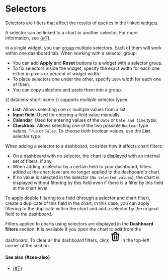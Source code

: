 # Selectors

Selectors are filters that affect the results of queries in the linked [widgets](./widget.md).


A selector can be linked to a chart or another selector. For more information, see [{#T}](./link.md).

In a single widget, you can [group](../operations/dashboard/add-selector.md) multiple selectors. Each of them will work within one dashboard tab. When working with a selector group:
* You can add **Apply** and **Reset** buttons to a widget with a selector group.
* To fix selectors inside the widget, specify the exact width for each one either in pixels or percent of widget width.
* To place selectors one under the other, specify `100%` width for each one of them.
* You can copy selectors and paste them into a group.

{{ datalens-short-name }} supports multiple selector types:

* **List**: Allows selecting one or multiple values from a list.
* **Input field**: Used for entering a field value manually.
* **Calendar**: Used for entering values of the `Date` or `Date and time` type.
* **Checkbox**: Allows selecting one of the two possible `Boolean` type values, `True` or `False`. To choose both boolean values, use the **List** selector type.


When adding a selector to a dashboard, consider how it affects chart filters:

* On a dashboard with no selector, the chart is displayed with an internal set of filters, if any.
* When adding a selector by a certain field to your dashboard, filters added at the chart level are no longer applied to the dashboard's chart.
* If no value is selected in the selector (`No selected values`), the chart is displayed without filtering by this field even if there is a filter by this field at the chart level.

To apply double filtering to a field (through a selector and chart filter), create a duplicate of this field in the chart. In this case, you can apply filtering to the duplicate within the chart and add a selector by the original field to the dashboard.

Filters applied to charts using selectors are displayed in the **Dashboard filters** section. It is available if you open the chart to edit from the dashboard. To clear all the dashboard filters, click ![image](../../_assets/console-icons/trash-bin.svg) in the top-left corner of the section.

#### See also {#see-also}

* [{#T}](../operations/dashboard/add-selector.md)
